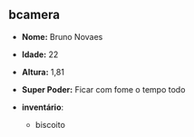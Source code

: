 bcamera
-------

- **Nome:** Bruno Novaes
- **Idade:** 22
- **Altura:** 1,81
- **Super Poder:** Ficar com fome o tempo todo

- **inventário**:
	- biscoito